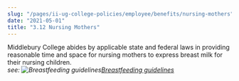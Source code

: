 ```yaml
---
slug: "/pages/ii-ug-college-policies/employee/benefits/nursing-mothers"
date: "2021-05-01"
title: "3.12 Nursing Mothers"
---
```


Middlebury College abides by applicable state and federal laws in providing reasonable time and space for nursing mothers to express breast milk for their nursing children.  
_see: ![Breastfeeding guidelines](https://www.middlebury.edu/sites/all/modules/media/icons/pdf_icon.gif "Breastfeeding guidelines")[Breastfeeding guidelines](https://www.middlebury.edu/media/view/253160/original/BreastfeedingGuidelines.pdf)_
